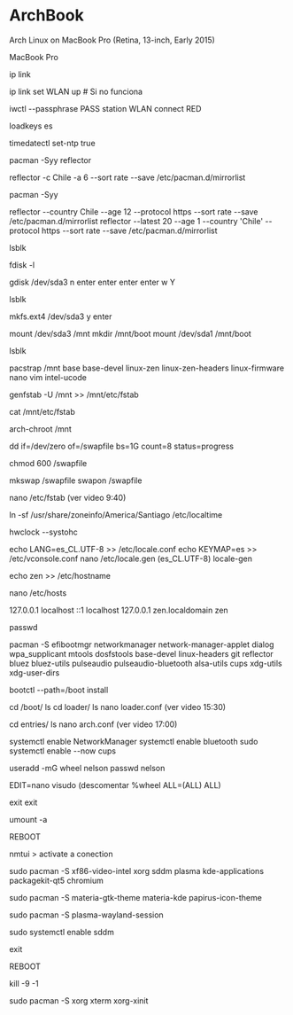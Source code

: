 # ArchBook
Arch Linux on MacBook Pro (Retina, 13-inch, Early 2015)

MacBook Pro 

ip link

ip link set WLAN up # Si no funciona

iwctl --passphrase PASS station WLAN connect RED

loadkeys es

timedatectl set-ntp true

pacman -Syy reflector

reflector -c Chile -a 6 --sort rate --save /etc/pacman.d/mirrorlist

pacman -Syy

reflector --country Chile --age 12 --protocol https --sort rate --save /etc/pacman.d/mirrorlist
reflector --latest 20 --age 1 --country 'Chile' --protocol https --sort rate --save /etc/pacman.d/mirrorlist

lsblk

fdisk -l

gdisk /dev/sda3
	n
	enter
	enter
	enter
	enter
	w
	Y

lsblk

mkfs.ext4 /dev/sda3
y
enter

mount /dev/sda3 /mnt
mkdir /mnt/boot
mount /dev/sda1 /mnt/boot

lsblk

pacstrap /mnt base base-devel linux-zen linux-zen-headers linux-firmware nano vim intel-ucode 

genfstab -U /mnt >> /mnt/etc/fstab 

cat /mnt/etc/fstab

arch-chroot /mnt

dd if=/dev/zero of=/swapfile bs=1G count=8 status=progress

chmod 600 /swapfile

mkswap /swapfile
swapon /swapfile

nano /etc/fstab
			(ver video 9:40)
			
ln -sf /usr/share/zoneinfo/America/Santiago /etc/localtime

hwclock --systohc

echo LANG=es_CL.UTF-8 >> /etc/locale.conf
echo KEYMAP=es >> /etc/vconsole.conf
nano /etc/locale.gen (es_CL.UTF-8)
locale-gen

echo zen >> /etc/hostname

nano /etc/hosts

127.0.0.1		 localhost
::1              localhost
127.0.0.1     	 zen.localdomain zen

passwd

pacman -S efibootmgr networkmanager network-manager-applet dialog wpa_supplicant mtools dosfstools base-devel linux-headers git reflector bluez bluez-utils pulseaudio pulseaudio-bluetooth alsa-utils cups xdg-utils xdg-user-dirs

bootctl --path=/boot install

cd /boot/
ls
cd loader/
ls
nano loader.conf
			(ver video 15:30)

cd entries/
ls
nano arch.conf
			(ver video 17:00)

systemctl enable NetworkManager
systemctl enable bluetooth
sudo systemctl enable --now cups

useradd -mG wheel nelson
passwd nelson

EDIT=nano visudo (descomentar %wheel ALL=(ALL) ALL)

exit
exit

umount -a

REBOOT

nmtui > activate a conection 

sudo pacman -S xf86-video-intel xorg sddm plasma kde-applications packagekit-qt5 chromium

sudo pacman -S materia-gtk-theme materia-kde papirus-icon-theme

sudo pacman -S plasma-wayland-session

sudo systemctl enable sddm

exit

REBOOT



kill -9 -1

sudo pacman -S xorg xterm xorg-xinit
